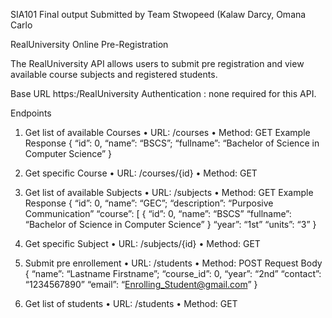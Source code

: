 SIA101 Final output
Submitted by Team Stwopeed (Kalaw Darcy, Omana Carlo

RealUniversity Online Pre-Registration

The RealUniversity API allows users to submit pre registration and view available course subjects and registered students.

Base URL https:/RealUniversity
Authentication : none required for this API.

Endpoints
1. Get list of available Courses
    • URL: /courses
    • Method: GET
Example Response
{
	“id”: 0,
	“name”: “BSCS”;
	“fullname”: “Bachelor of Science in Computer Science”
}

2. Get specific Course
    • URL: /courses/{id}
    • Method: GET

3. Get list of available Subjects
    • URL: /subjects
    • Method: GET
Example Response
{
	“id”: 0,
	“name”: “GEC”;
	“description”: “Purposive Communication”
	“course”: [
	{
		“id”: 0,
		“name”: “BSCS”
		“fullname”: “Bachelor of Science in Computer Science”
	}
	“year”: “1st”
	“units”: “3”
}

4. Get specific Subject
    • URL: /subjects/{id}
    • Method: GET

5. Submit pre enrollement
    • URL: /students
    • Method: POST
Request Body
{
	“name”: “Lastname Firstname”;
	“course_id”: 0,
	“year”: “2nd”
	“contact”: “1234567890”
	“email”: “Enrolling_Student@gmail.com”
}

6. Get list of students
    • URL: /students
    • Method: GET
